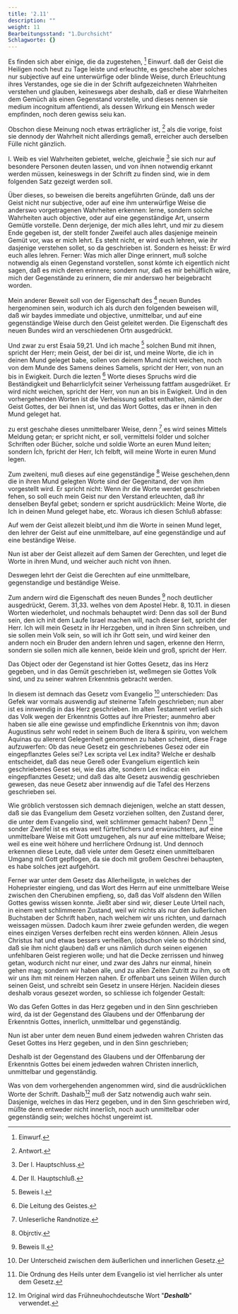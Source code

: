 ```yaml
---
title: '2.11'
description: ""
weight: 11
Bearbeitungsstand: "1.Durchsicht"
Schlagworte: {}
---
```

<!-- Seite 85 -->


Es finden sich aber einige, die da zugestehen, [^k2r27]
Einwurf. daß der Geist die Heiligen noch heut zu Tage leiste
und erleuchte, es geschehe aber solches nur subjective
auf eine unterwürfige oder blinde Weise,
durch Erleuchtung ihres Verstandes, oge sie die
in der Schrift aufgezeichneten Wahrheiten verstehen
und glauben, keineswegs aber deshalb, daß
er diese Wahrheiten dem Gemüch als einen Gegenstand
vorstelle, und dieses nennen sie medium
incognitum affentiendi, als dessen Wirkung ein
Mensch weder empfinden, noch deren gewiss seiu kan.

Obschon diese Meinung noch etwas erträglicher ist, [^k2r28]
als die vorige, foist sie dennody der Wahrheit nicht allerdings
gemaß, erreicher auch derselben Fülle nicht
gänzlich.

I. Weib es viel Wahrheiten gebietet, welche, gleichwie [^k2r29]
sie sich nur auf besondere Personen deuten lassen,
und von ihnen notwendig erkannt werden müssen, keineswegs
in der Schrift zu finden sind, wie in dem folgenden
Satz gezeigt werden soll.

Über dieses, so beweisen die bereits angeführten
Gründe, daß uns der Geist nicht nur subjective, oder
auf eine ihm unterwürfige Weise die anderswo vorgetragenen
Wahrheiten erkennen: lerne, sondern solche
Wahrheiten auch objective, oder auf eine gegenständige
Art, unserm Gemütle vorstelle. Denn derjenige,
der mich alles lehrt, und mir zu diesem Ende gegeben
ist, der stellt fonder Zweifel auch alles dasjenige meinein
Gemüt vor, was er mich lehrt. Es steht nicht,
er wird euch lehren, wie ihr dasjenige verstehen
sollet, so da geschrieben ist. Sondern es heisst:
Er wird euch alles lehren. Ferner: Was mich
aller Dinge erinnert, muß solche notwendig als einen<!-- Seite 86 -->
Gegenstand vorstellen, sonst kómte ich eigentlich nicht
sagen, daß es mich deren erinnere; sondern nur, daß es
mir behülflich wäre, mich der Gegenstände zu erinnern,
die mir anderswo her beigebracht worden.

Mein anderer Beweit soll von der Eigenschaft des [^k2r30]
neuen Bundes hergenominen sein, wodurch ich als
durch den folgenden beweisen will, daß wir baydes
immediate und objective, unmittelbar, und auf
eine gegenständige Weise durch den Geist geleitet
werden. Die Eigenschaft des neuen Bundes wird
an verschiedenen Ortn ausgedrückt.

Und zwar  zu erst Esaia 59,21. Und ich mache [^k2r31]
solchen Bund mit ihnen, spricht der Herr; mein
Geist, der bei dir ist, und meine Worte, die ich
in deinen Mund geleget babe, sollen von deinem
Mund nicht weichen, noch von dem Munde des
Samens deines Samelis, spricht der Herr,
von nun an bis in Ewigkeit. Durch die lezten [^k2r32]
Worte dieses Spruchs wird die Beständigkeit und
Beharrliclyfcit seiner Verheissung fattfam ausgedrüket.
Er wird nicht weichen, spricht der Herr,
von nun an bis in Ewigkeit. Und in den vorhergehenden
Worten ist die Verheissung selbst enthalten,
nämlich der Geist Gottes, der bei ihnen ist, und das
Wort Gottes, das er ihnen in den Mund geleget hat.

 zu erst geschahe dieses unmittelbarer Weise, denn [^k2r33]
es wird seines Mittels Meldung getan; er spricht
nicht, er soll, vermittelsi folder und solcher Schriften
oder Bücher, solche und soldie Worte an euren Mund
leiten; sondern Ích, fpricht der Herr, Ich felbft,
will meine Worte in euren Mund legen.

Zum zweiteni, muß dieses auf eine gegenständige [^k2r34]
Weise geschehen,denn die in ihren Mund gelegten Worte
sind der Gegenitand, der von ihm vorgestellt wird.
Er spricht nicht: Wenn ihr die Worte werdet geschrieben
fehen, so soll euch mein Geist nur den Verstand erleuchten,<!-- Seite 87 -->
daß ihr denselben Beyfal gebet; sondern
er spricht ausdrücklich: Meine Worte, die Ich in
deinen Mund geleget habe, etc. Woraus ich diesen
Schluß abfasse:

Auf wem der Geist allezeit bleibt,und ihm die Worte
in seinen Mund leget, den lehrer der Geist auf eine
unmittelbare, auf eine gegenständige und auf eine
beständige Weise.

Nun ist aber der Geist allezeit auf dem Samen der
Gerechten, und leget die Worte in ihren Mund, und
weicher auch nicht von ihnen.

Deswegen lehrt der Geist die Gerechten auf eine
unmittelbare, gegenstandige und beständige
Weise.

Zum andern wird die Eigenschaft des neuen Bundes [^k2r35]
noch deutlicher ausgedrückt, Gerem. 31,33. welhes
von dem Apostel Hebr. 8, 10.11. in diesen Worten
wiederholet, und nochmals behauptet wird: Denn
das soll der Bund sein, den ich init dem Laufe Israel
machen will, nach dieser šeit, spricht der Herr.
Ich will mein Gesetz in ihr Herzgeben, und in ihren
Sinn schreiben, und sie sollen mein Volk sein, so
will ich ihr Gott sein, und wird keiner den andern
noch ein Bruder den andern lehren und sagen, erkenne
den Herrn, sondern sie sollen mich alle kennen,
beide klein und groß, spricht der Herr.

Das Object oder der Gegenstand ist hier Gottes
Gesetz, das ins Herz gegeben, und in das Gemüt
geschrieben ist, weßmegen sie Gottes Volk sind, und
zu seiner wahren Erkenntnis gebracht werden.

In diesem ist demnach das Gesetz vom Evangelio [^k2r36]
unterschieden: Das Gefek war vormals auswendig
auf steinerne Tafeln geschrieben; nun aber ist es innwendig
in das Herz geschrieben. Im alten Testament
verließ sich das Volk wegen der Erkenntnis Gottes
auf ihre Priester; aunmehro aber haben sie alle eine<!-- Seite 88 -->
gewisse und empfindliche Erkenntnis von ihm; davon
Augustinus sehr wohl redet in seinem Buch de litera &
spiriru, von welchem Aquinas qu allererst Gelegenheit
genommen zu haben scheint, diese Frage aufzuwerfen:
Ob das neue Gesetz ein geschriebenes
Gesez oder ein eingepflanztes Geles sei? Lex
scripta vel Lex indita? Welche er deshalb entscheidet,
daß das neue Gereß oder Evangelium eigentlich kein
geschriebenes Geset sei, wie das alte, sondern Lex
indica: ein eingepflanztes Gesetz; und daß das alte
Gesetz auswendig geschrieben gewesen, das neue
Gesetz aber innwendig auf die Tafel des Herzens
geschrieben sei.

Wie gröblich verstossen sich demnach diejenigen,
welche an statt dessen, daß sie das Evangelium dem Gesetz
vorziehen sollten, den Zustand derer, die unter dem
Evangelio sind, weit schlimmer gemacht haben? Denn [^k2r37]
sonder Zweifel ist es etwas weit fürtreflichers und erwünschters,
auf eine unmittelbare Weise mit Gott
umzugehen, als nur auf eine mittelbare Weise; weil
es eine weit höhere und herrlichere Ordnung ist. Und
dennoch erkennen diese Leute, daß viele unter dem Gesetz
einen unmittelbaren Umgang mit Gott gepflogen,
da sie doch mit großem Geschrei behaupten, es
habe solches jezt aufgehört.

Ferner war unter dem Gesetz das Allerheiligste, in
welches der Hohepriester eingieng, und das Wort des
Herrn auf eine unmittelbare Weise zwischen den
Cherubinen empfieng, so, daß das Volf alsdenn den
Willen Gottes gewiss wissen konnte. Jießt aber sind
wir, dieser Leute Urteil nach, in einem weit schlimmeren
Zustand, weil wir nichts als nur den äußerlichen
Buchstaben der Schrift haben, nach welchem wir uns
richten, und darnach weissagen müssen. Dadoch kaum
ihrer zweie gefunden werden, die wegen eines einzigen
Verses derfelben recht eins werden können. Allein<!-- Seite 89 -->
Jesus Christus hat und etwas bessers verheißen, (obschon
viele so thôricht sind, daß sie ihm nicht glauben)
daß er uns nämlich durch seinen eigenen unfehlbaren
Geist regieren wolle; und hat die Decke zerrissen und
hinweg getan, wodurch nicht nur einer, und zwar des
Jahrs nur einmal, hinein gehen mag; sondern wir haben
alle, und zu allen Zeiten Zutritt zu ihm, so oft wir
uns ihm mit reinem Herzen nahen. Er offenbart uns
seinen Willen durch seinen Geist, und schreibt sein
Gesetz in unsere Hérjen. Nacidein dieses deshalb voraus
gesezet worden, so schliesse ich folgender Gestalt:

Wo das Gefen Gottes in das Herz gegeben und in
den Sinn geschrieben wird, da ist der Gegenstand des
Glaubens und der Offenbarung der Erkenntnis Gottes,
innerlich, unmittelbar und gegenständig.

Nun ist aber unter dem neuen Bund einem jedweden
wahren Christen das Geset Gottes ins Herz gegeben,
und in den Sinn geschrieben;

Deshalb
 ist der Gegenstand des Glaubens und
der Offenbarung der Erkenntnis Gottes bei einem
jedweden wahren Christen innerlich, unmittelbar
und gegenständig.

Was von dem vorhergehenden angenommen wird,
sind die ausdrücklichen Worte der Schrift. Dashalb[^k2f12]
muß der Satz notwendig auch wahr sein. Dasjenige,
welches in das Herz gegeben, und in den Sinn
geschrieben wird, müßte denn entweder nicht innerlich,
noch auch unmittelbar oder gegenständig sein; welches
höchst ungereimt ist.


[^k2f12]: Im Original wird das Frühneuhochdeutsche Wort "***Deshalb***" verwendet.

[^k2r27]: Einwurf.
[^k2r28]: Antwort.
[^k2r29]: Der I. Hauptschluss.
[^k2r30]: Der II. Hauptschluß.
[^k2r31]: Beweis I.
[^k2r32]: Die Leitung des Geistes.
[^k2r33]: Unleserliche Randnotize.
[^k2r34]: Objrctiv.
[^k2r35]: Beweis II.
[^k2r36]: Der Unterscheid zwischen dem äußerlichen und innerlichen Gesetz.
[^k2r37]: Die Ordnung des Heils unter dem Evangelio ist viel herrlicher als unter dem Gesetz.